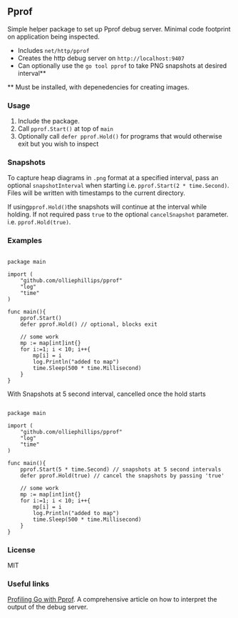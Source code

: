 ## Pprof

Simple helper package to set up Pprof debug server. Minimal code footprint on application being inspected.

- Includes `net/http/pprof`
- Creates the http debug server on `http://localhost:9407`
- Can optionally use the `go tool pprof` to take PNG snapshots at desired interval**

** Must be installed, with depenedencies for creating images.
### Usage

1. Include the package.
2. Call `pprof.Start()` at top of `main`
3. Optionally call `defer pprof.Hold()` for programs that would otherwise exit but you wish to inspect

### Snapshots
To capture heap diagrams in `.png` format at a specified interval, pass an optional `snapshotInterval` when starting i.e. 
`pprof.Start(2 * time.Second)`. Files will be written with timestamps to the current directory.

If using`pprof.Hold()`the snapshots will continue at the interval while holding. If not required pass `true` to the 
optional `cancelSnapshot` parameter. i.e. `pprof.Hold(true)`.

### Examples

```golang

package main

import (
	"github.com/olliephillips/pprof"
	"log"
	"time"
)

func main(){
	pprof.Start()
	defer pprof.Hold() // optional, blocks exit

	// some work
	mp := map[int]int{}
	for i:=1; i < 10; i++{
		mp[i] = i
		log.Println("added to map")
		time.Sleep(500 * time.Millisecond)
	}
}
```

With Snapshots at 5 second interval, cancelled once the hold starts

```golang

package main

import (
	"github.com/olliephillips/pprof"
	"log"
	"time"
)

func main(){
	pprof.Start(5 * time.Second) // snapshots at 5 second intervals
	defer pprof.Hold(true) // cancel the snapshots by passing 'true'

	// some work
	mp := map[int]int{}
	for i:=1; i < 10; i++{
		mp[i] = i
		log.Println("added to map")
		time.Sleep(500 * time.Millisecond)
	}
}
```


### License

MIT

### Useful links
[Profiling Go with Pprof](https://jvns.ca/blog/2017/09/24/profiling-go-with-pprof/). A comprehensive article on how to interpret
the output of the debug server.